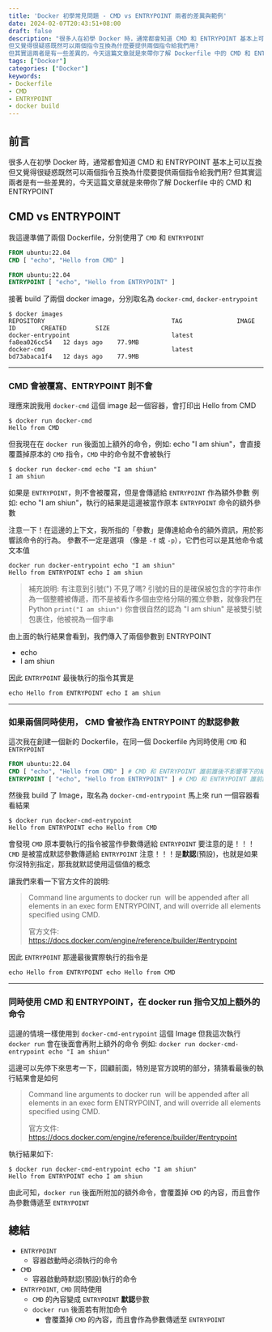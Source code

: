 ```yaml
---
title: 'Docker 初學常見問題 - CMD vs ENTRYPOINT 兩者的差異與範例'
date: 2024-02-07T20:43:51+08:00
draft: false
description: "很多人在初學 Docker 時，通常都會知道 CMD 和 ENTRYPOINT 基本上可以互換
但又覺得很疑惑既然可以兩個指令互換為什麼要提供兩個指令給我們用?
但其實這兩者是有一些差異的，今天這篇文章就是來帶你了解 Dockerfile 中的 CMD 和 ENTRYPOINT"
tags: ["Docker"]
categories: ["Docker"]
keywords:
- Dockerfile
- CMD
- ENTRYPOINT
- docker build
---
```


## 前言
很多人在初學 Docker 時，通常都會知道 CMD 和 ENTRYPOINT 基本上可以互換
但又覺得很疑惑既然可以兩個指令互換為什麼要提供兩個指令給我們用?
但其實這兩者是有一些差異的，今天這篇文章就是來帶你了解 Dockerfile 中的 CMD 和 ENTRYPOINT

## CMD vs ENTRYPOINT

我這邊準備了兩個 Dockerfile，分別使用了 `CMD` 和 `ENTRYPOINT`

```Dockerfile
FROM ubuntu:22.04
CMD [ "echo", "Hello from CMD" ]

```


```Dockerfile
FROM ubuntu:22.04
ENTRYPOINT [ "echo", "Hello from ENTRYPOINT" ]

```

接著 build 了兩個 docker image，分別取名為 `docker-cmd`, `docker-entrypoint`

```shell
$ docker images
REPOSITORY                                   TAG               IMAGE ID       CREATED        SIZE
docker-entrypoint                            latest            fa8ea026cc54   12 days ago    77.9MB
docker-cmd                                   latest            bd73abaca1f4   12 days ago    77.9MB
```


---

### CMD 會被覆寫、ENTRYPOINT 則不會

理應來說我用 `docker-cmd` 這個 image 起一個容器，會打印出 Hello from CMD
```shell
$ docker run docker-cmd
Hello from CMD
```  

但我現在在 `docker run` 後面加上額外的命令，例如: echo "I am shiun"，會直接覆蓋掉原本的 `CMD` 指令，`CMD` 中的命令就不會被執行
```shell
$ docker run docker-cmd echo "I am shiun"
I am shiun
```

如果是 `ENTRYPOINT`，則不會被覆寫，但是會傳遞給 `ENTRYPOINT` 作為額外參數
例如: echo "I am shiun"，執行的結果是這邊被當作原本 `ENTRYPOINT` 命令的額外參數

注意一下！在這邊的上下文，我所指的「參數」是傳達給命令的額外資訊，用於影響該命令的行為。
參數不一定是選項 （像是 `-f` 或 `-p`），它們也可以是其他命令或文本值

```shell
docker run docker-entrypoint echo "I am shiun"
Hello from ENTRYPOINT echo I am shiun
```

> 補充說明: 有注意到引號(") 不見了嗎? 引號的目的是確保被包含的字符串作為一個整體被傳遞，而不是被看作多個由空格分隔的獨立參數，就像我們在 Python `print("I am shiun")` 你會很自然的認為 "I am shiun" 是被雙引號包裹住，他被視為一個字串

由上面的執行結果會看到，我們傳入了兩個參數到 ENTRYPOINT
- echo
- I am shiun

因此 `ENTRYPOINT` 最後執行的指令其實是
```shell
echo Hello from ENTRYPOINT echo I am shiun
```

---

### 如果兩個同時使用， CMD 會被作為 ENTRYPOINT 的默認參數

這次我在創建一個新的 Dockerfile，在同一個 Dockerfile 內同時使用 `CMD` 和 `ENTRYPOINT`

```Dockerfile
FROM ubuntu:22.04
CMD [ "echo", "Hello from CMD" ] # CMD 和 ENTRYPOINT 誰前誰後不影響等下的結果
ENTRYPOINT [ "echo", "Hello from ENTRYPOINT" ] # CMD 和 ENTRYPOINT 誰前誰後不影響等下的結果
```

然後我 build 了 Image，取名為 `docker-cmd-entrypoint`
馬上來 run 一個容器看看結果

```shell
$ docker run docker-cmd-entrypoint
Hello from ENTRYPOINT echo Hello from CMD
```

會發現 `CMD` 原本要執行的指令被當作參數傳遞給 `ENTRYPOINT`
要注意的是！！！ `CMD` 是被當成默認參數傳遞給 `ENTRYPOINT`
注意！！！是**默認**(預設)，也就是如果你沒特別指定，那我就默認使用這個值的概念

讓我們來看一下官方文件的說明: 
> Command line arguments to docker run <image> will be appended after all elements in an exec form ENTRYPOINT, and will override all elements specified using CMD.
>
> 官方文件: https://docs.docker.com/engine/reference/builder/#entrypoint


因此 `ENTRYPOINT` 那邊最後實際執行的指令是
```shell
echo Hello from ENTRYPOINT echo Hello from CMD
```

---

### 同時使用 CMD 和 ENTRYPOINT，在 docker run 指令又加上額外的命令
這邊的情境一樣使用到 `docker-cmd-entrypoint` 這個 Image
但我這次執行 `docker run` 會在後面會再附上額外的命令
例如: `docker run docker-cmd-entrypoint echo "I am shiun"`

這邊可以先停下來思考一下，回顧前面，特別是官方說明的部分，猜猜看最後的執行結果會是如何
> Command line arguments to docker run <image> will be appended after all elements in an exec form ENTRYPOINT, and will override all elements specified using CMD.
>
> 官方文件: https://docs.docker.com/engine/reference/builder/#entrypoint

執行結果如下: 
```shell
$ docker run docker-cmd-entrypoint echo "I am shiun"
Hello from ENTRYPOINT echo I am shiun
```
由此可知，`docker run` 後面所附加的額外命令，會覆蓋掉 `CMD` 的內容，而且會作為參數傳遞至 `ENTRYPOINT`

## 總結
- `ENTRYPOINT`
  - 容器啟動時必須執行的命令
- `CMD`
  - 容器啟動時默認(預設)執行的命令
- `ENTRYPOINT`, `CMD` 同時使用
  - `CMD` 的內容變成 `ENTRYPOINT` **默認**參數
  - `docker run` 後面若有附加命令
    - 會覆蓋掉 `CMD` 的內容，而且會作為參數傳遞至 `ENTRYPOINT`
